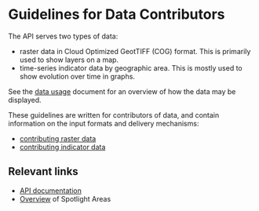 # Guidelines for Data Contributors
The API serves two types of data:

- raster data in Cloud Optimized GeotTIFF (COG) format. This is primarily used to show layers on a map.
- time-series indicator data by geographic area. This is mostly used to show evolution over time in graphs.

See the [data usage](./data-usage.md) document for an overview of how the data may be displayed.

These guidelines are written for contributors of data, and contain information on the input formats and delivery mechanisms:

* [contributing raster data](raster.md)
* [contributing indicator data](indicators.md)

## Relevant links

* [API documentation](https://8ib71h0627.execute-api.us-east-1.amazonaws.com/docs)
* [Overview](https://8ib71h0627.execute-api.us-east-1.amazonaws.com/v1/sites) of Spotlight Areas